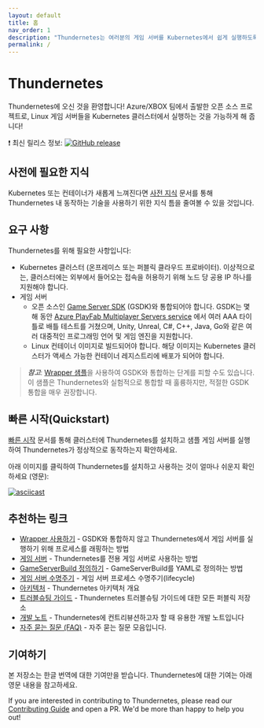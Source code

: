 ```yaml
---
layout: default
title: 홈
nav_order: 1
description: "Thundernetes는 여러분의 게임 서버를 Kubernetes에서 쉽게 실행하도록 해줍니다."
permalink: /
---
```


# Thundernetes 

Thundernetes에 오신 것을 환영합니다! Azure/XBOX 팀에서 출발한 오픈 소스 프로젝트로, Linux 게임 서버들을 Kubernetes 클러스터에서 실행하는 것을 가능하게 해 줍니다!

:exclamation: 최신 릴리스 정보: [![GitHub release](https://img.shields.io/github/release/playfab/thundernetes.svg)](https://github.com/playfab/thundernetes/releases)

## 사전에 필요한 지식

Kubernetes 또는 컨테이너가 새롭게 느껴진다면 [사전 지식](prerequisites.md) 문서를 통해 Thundernetes 내 동작하는 기술을 사용하기 위한 지식 틈을 줄여볼 수 있을 것입니다.

## 요구 사항

Thundernetes를 위해 필요한 사항입니다:

- Kubernetes 클러스터 (온프레미스 또는 퍼블릭 클라우드 프로바이터). 이상적으로는, 클러스터에는 외부에서 들어오는 접속을 허용하기 위해 노드 당 공용 IP 하나를 지원해야 합니다.
- 게임 서버 
  - 오픈 소스인 [Game Server SDK](https://github.com/playfab/gsdk) (GSDK)와 통합되어야 합니다. GSDK는 몇 해 동안 [Azure PlayFab Multiplayer Servers service](https://docs.microsoft.com/gaming/playfab/features/multiplayer/servers/) 에서 여러 AAA 타이틀로 배틀 테스트를 거쳤으며, Unity, Unreal, C#, C++, Java, Go와 같은 여러 대중적인 프로그래밍 언어 및 게임 엔진을 지원합니다.
  - Linux 컨테이너 이미지로 빌드되어야 합니다. 해당 이미지는 Kubernetes 클러스터가 액세스 가능한 컨테이너 레지스트리에 배포가 되어야 합니다.

> **_참고_**: [Wrapper 샘플](usingwrapper.md)을 사용하여 GSDK와 통합하는 단계를 피할 수도 있습니다. 이 샘플은 Thundernetes와 실험적으로 통합할 때 훌륭하지만, 적절한 GSDK 통합을 매우 권장합니다.

## 빠른 시작(Quickstart)

[빠른 시작](quickstart.md) 문서를 통해 클러스터에 Thundernetes를 설치하고 샘플 게임 서버를 실행하여 Thundernetes가 정상적으로 동작하는지 확안하세요.

아래 이미지를 클릭하여 Thundernetes를 설치하고 사용하는 것이 얼마나 쉬운지 확인하세요 (영문):

[![asciicast](https://asciinema.org/a/438455.svg)](https://asciinema.org/a/438455)

## 추천하는 링크

- [Wrapper 사용하기](usingwrapper.md) - GSDK와 통합하지 않고 Thundernetes에서 게임 서버를 실행하기 위해 프로세스를 래핑하는 방법
- [게임 서버](yourgameserver.md) - Thundernetes를 전용 게임 서버로 사용하는 방법
- [GameServerBuild 정의하기](gameserverbuild.md) - GameServerBuild를 YAML로 정의하는 방법
- [게임 서버 수명주기](gameserverlifecycle.md) - 게임 서버 프로세스 수명주기(lifecycle)
- [아키텍처](architecture.md) - Thundernetes 아키텍처 개요
- [트러블슈팅 가이드](troubleshooting/README.md) - Thundernetes 트러블슈팅 가이드에 대한 모든 퍼블릭 저장소
- [개발 노트](development.md) - Thundernetes에 컨트리뷰션하고자 할 때 유용한 개발 노트입니다
- [자주 묻는 질문 (FAQ)](FAQ.md) - 자주 묻는 질문 모음입니다.

## 기여하기

본 저장소는 한글 번역에 대한 기여만을 받습니다. Thundernetes에 대한 기여는 아래 영문 내용을 참고하세요.

If you are interested in contributing to Thundernetes, please read our [Contributing Guide](contributing.md) and open a PR. We'd be more than happy to help you out!
